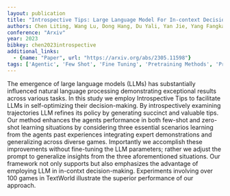 ```yaml
---
layout: publication
title: "Introspective Tips: Large Language Model For In-context Decision Making"
authors: Chen Liting, Wang Lu, Dong Hang, Du Yali, Yan Jie, Yang Fangkai, Li Shuang, Zhao Pu, Qin Si, Rajmohan Saravan, Lin Qingwei, Zhang Dongmei
conference: "Arxiv"
year: 2023
bibkey: chen2023introspective
additional_links:
  - {name: "Paper", url: "https://arxiv.org/abs/2305.11598"}
tags: ['Agentic', 'Few Shot', 'Fine Tuning', 'Pretraining Methods', 'Prompting', 'Reinforcement Learning', 'Tools', 'Training Techniques']
---
```

The emergence of large language models (LLMs) has substantially influenced natural language processing demonstrating exceptional results across various tasks. In this study we employ Introspective Tips to facilitate LLMs in self-optimizing their decision-making. By introspectively examining trajectories LLM refines its policy by generating succinct and valuable tips. Our method enhances the agents performance in both few-shot and zero-shot learning situations by considering three essential scenarios learning from the agents past experiences integrating expert demonstrations and generalizing across diverse games. Importantly we accomplish these improvements without fine-tuning the LLM parameters; rather we adjust the prompt to generalize insights from the three aforementioned situations. Our framework not only supports but also emphasizes the advantage of employing LLM in in-contxt decision-making. Experiments involving over 100 games in TextWorld illustrate the superior performance of our approach.
